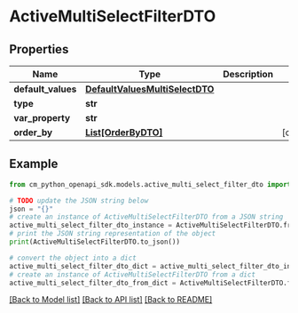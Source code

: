 # ActiveMultiSelectFilterDTO


## Properties

Name | Type | Description | Notes
------------ | ------------- | ------------- | -------------
**default_values** | [**DefaultValuesMultiSelectDTO**](DefaultValuesMultiSelectDTO.md) |  | 
**type** | **str** |  | 
**var_property** | **str** |  | 
**order_by** | [**List[OrderByDTO]**](OrderByDTO.md) |  | [optional] 

## Example

```python
from cm_python_openapi_sdk.models.active_multi_select_filter_dto import ActiveMultiSelectFilterDTO

# TODO update the JSON string below
json = "{}"
# create an instance of ActiveMultiSelectFilterDTO from a JSON string
active_multi_select_filter_dto_instance = ActiveMultiSelectFilterDTO.from_json(json)
# print the JSON string representation of the object
print(ActiveMultiSelectFilterDTO.to_json())

# convert the object into a dict
active_multi_select_filter_dto_dict = active_multi_select_filter_dto_instance.to_dict()
# create an instance of ActiveMultiSelectFilterDTO from a dict
active_multi_select_filter_dto_from_dict = ActiveMultiSelectFilterDTO.from_dict(active_multi_select_filter_dto_dict)
```
[[Back to Model list]](../README.md#documentation-for-models) [[Back to API list]](../README.md#documentation-for-api-endpoints) [[Back to README]](../README.md)


